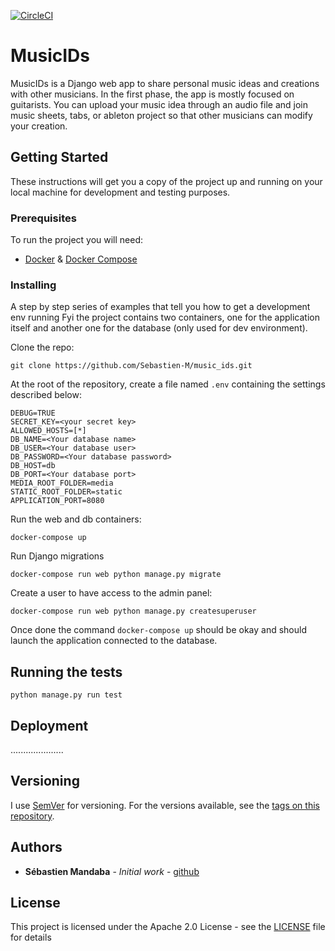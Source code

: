 [![CircleCI](https://circleci.com/gh/Sebastien-M/music_ids/tree/master.svg?style=shield)](https://circleci.com/gh/Sebastien-M/music_ids/tree/master)
# MusicIDs 
  
MusicIDs is a Django web app to share personal music ideas and creations with other musicians.
In the first phase, the app is mostly focused on guitarists. You can upload your music idea through an audio file and
join music sheets, tabs, or ableton project so that other musicians can modify your creation.
  
## Getting Started  
  
These instructions will get you a copy of the project up and running on your local machine for development and testing purposes. 
  
### Prerequisites  
  
To run the project you will need:
* [Docker](https://www.docker.com/get-started) & [Docker Compose](https://docs.docker.com/compose/install/)
  
### Installing  
  
A step by step series of examples that tell you how to get a development env running
Fyi the project contains two containers, one for the application itself and another one for the database (only used for
dev environment).
  
Clone the repo:
```
git clone https://github.com/Sebastien-M/music_ids.git
```  

At the root of the repository, create a file named `.env` containing the settings described below:
```
DEBUG=TRUE
SECRET_KEY=<your secret key>
ALLOWED_HOSTS=[*]
DB_NAME=<Your database name>
DB_USER=<Your database user>
DB_PASSWORD=<Your database password>
DB_HOST=db
DB_PORT=<Your database port>
MEDIA_ROOT_FOLDER=media
STATIC_ROOT_FOLDER=static
APPLICATION_PORT=8080
```
  
Run the web and db containers:
```
docker-compose up
```  

Run Django migrations
```
docker-compose run web python manage.py migrate
```


Create a user to have access to the admin panel:
```
docker-compose run web python manage.py createsuperuser 
```

Once done the command `docker-compose up` should be okay and should launch the application connected to the database.

## Running the tests
```
python manage.py run test
```


## Deployment
.....................

## Versioning

I use [SemVer](http://semver.org/) for versioning. For the versions available, see the [tags on this repository](https://github.com/Sebastien-M/music_ids/releases).

## Authors

* **Sébastien Mandaba** - *Initial work* - [github](https://github.com/Sebastien-M)

## License

This project is licensed under the Apache 2.0 License - see the [LICENSE](LICENSE) file for details
